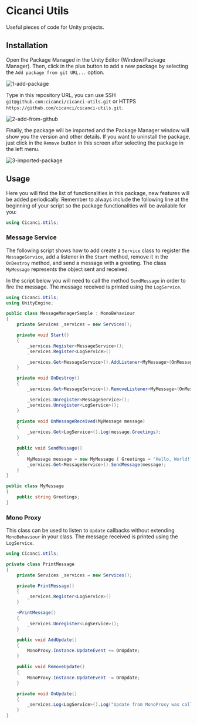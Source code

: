 # Cicanci Utils

Useful pieces of code for Unity projects.

## Installation

Open the Package Managed in the Unity Editor (Window/Package Manager). Then, click in the plus button to add a new package by selecting the `Add package from git URL...` option.

![1-add-package](https://user-images.githubusercontent.com/1128438/74468205-337c1280-4e79-11ea-816d-869133139ad1.png)

Type in this repository URL, you can use SSH `git@github.com:cicanci/cicanci-utils.git` or HTTPS `https://github.com/cicanci/cicanci-utils.git`.

![2-add-from-github](https://user-images.githubusercontent.com/1128438/74468213-3545d600-4e79-11ea-853e-371640221c2e.png)

Finally, the package will be imported and the Package Manager window will show you the version and other details. If you want to uninstall the package, just click in the `Remove` button in this screen after selecting the package in the left menu.

![3-imported-package](https://user-images.githubusercontent.com/1128438/74468215-35de6c80-4e79-11ea-8428-91b95c8d77d3.png)

## Usage

Here you will find the list of functionalities in this package, new features will be added periodically. Remember to always include the following line at the beginning of your script so the package functionalities will be available for you:

```csharp
using Cicanci.Utils;
```

### Message Service

The following script shows how to add create a `Service` class to register the `MessageService`, add a listener in the `Start` method, remove it in the `OnDestroy` method, and send a message with a greeting. The class `MyMessage` represents the object sent and received.

In the script below you will need to call the method `SendMessage` in order to fire the message. The message received is printed using the `LogService`.

```csharp
using Cicanci.Utils;
using UnityEngine;

public class MessageManagerSample : MonoBehaviour
{
    private Services _services = new Services();

    private void Start()
    {
        _services.Register<MessageService>();
        _services.Register<LogService>()

        _services.Get<MessageService>().AddListener<MyMessage>(OnMessageReceived);
    }

    private void OnDestroy()
    {
        _services.Get<MessageService>().RemoveListener<MyMessage>(OnMessageReceived);

        _services.Unregister<MessageService>();
        _services.Unregister<LogService>();
    }

    private void OnMessageReceived(MyMessage message)
    {
        _services.Get<LogService>().Log(message.Greetings);
    }

    public void SendMessage()
    {
        MyMessage message = new MyMessage { Greetings = "Hello, World!" };
        _services.Get<MessageService>().SendMessage(message);
    }
}

public class MyMessage
{
    public string Greetings;
}
```


### Mono Proxy

This class can be used to listen to `Update` callbacks without extending `MonoBehaviour` in your class. The message received is printed using the `LogService`.


```csharp
using Cicanci.Utils;

private class PrintMessage
{
    private Services _services = new Services();

    private PrintMessage()
    {
        _services.Register<LogService>()
    }

    ~PrintMessage()
    {
        _services.Unregister<LogService>();
    }

    public void AddUpdate()
    {
        MonoProxy.Instance.UpdateEvent += OnUpdate;
    }

    public void RemoveUpdate()
    {
        MonoProxy.Instance.UpdateEvent -= OnUpdate;
    }

    private void OnUpdate()
    {
        _services.Log<LogService>().Log("Update from MonoProxy was called!");
    }
}
```
